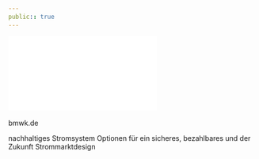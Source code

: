 ```yaml
---
public:: true
---
```

![./pages/page1.pdf](../assets/./pages/page1.pdf)




bmwk.de

nachhaltiges Stromsystem
Optionen für ein sicheres, bezahlbares und
der Zukunft
Strommarktdesign
